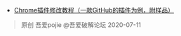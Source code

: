 - [Chrome插件修改教程（一款GitHub的插件为例，附样品）](https://mp.weixin.qq.com/s/Mq877T7LlARxK0G3tkoabg) 
> 原创 吾爱pojie @吾爱破解论坛 2020-07-11

